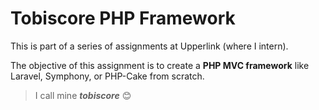 # Tobiscore PHP Framework

This is part of a series of assignments at Upperlink (where I intern). 

The objective of this assignment is to create a **PHP MVC framework** like Laravel, Symphony, or PHP-Cake from scratch. 

> I call mine ***tobiscore*** 😊
